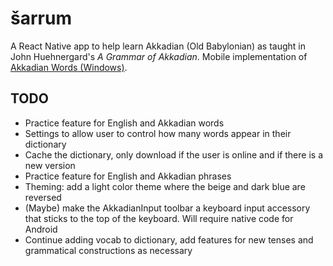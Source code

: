 # šarrum

A React Native app to help learn Akkadian (Old Babylonian) as taught in John Huehnergard's _A Grammar of Akkadian_. Mobile implementation of [Akkadian Words (Windows)](https://github.com/Dezzmeister/akkadian-words).

## TODO

-   Practice feature for English and Akkadian words
-   Settings to allow user to control how many words appear in their dictionary
-   Cache the dictionary, only download if the user is online and if there is a new version
-   Practice feature for English and Akkadian phrases
-   Theming: add a light color theme where the beige and dark blue are reversed
-   (Maybe) make the AkkadianInput toolbar a keyboard input accessory that sticks to the top of the keyboard. Will require native code for Android
-   Continue adding vocab to dictionary, add features for new tenses and grammatical constructions as necessary
